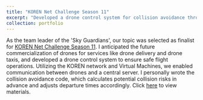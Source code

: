```yaml
---
title: "KOREN Net Challenge Season 11"
excerpt: "Developed a drone control system for collision avoidance through network establishment. <br/><img src='/images/KOREN.jpg'>"
collection: portfolio
---
```


As the team leader of the 'Sky Guardians', our topic was selected as finalist for [KOREN Net Challenge Season 11](https://www.koren.kr/kor/Alram/contyPass.asp?cd=34&page=1). I anticipated the future commercialization of drones for services like drone delivery and drone taxis, and developed a drone control system to ensure safe flight operations. Utilizing the KOREN network and Virtual Machines, we enabled communication between drones and a central server. 
I personally wrote the collision avoidance code, which calculates potential collision risks in advance and adjusts departure times accordingly. Click [here](최종발표자료_스카이가디언즈.pdf) to view materials.  
